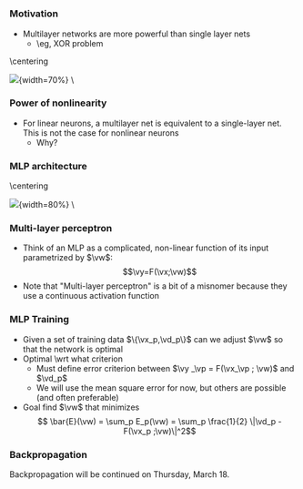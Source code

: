 #

###      Motivation

- Multilayer networks are more powerful than single layer nets
    - \eg, XOR problem

\centering 

![](2018-03-10-11-05-54.png){width=70%} \


### Power of nonlinearity

- For linear neurons, a multilayer net is equivalent to
    a single-layer net. This is not the case for nonlinear
    neurons
    -  Why?





### MLP architecture

\centering 

![](2018-03-10-11-08-20.png){width=80%} \


### Multi-layer perceptron

- Think of an MLP as a complicated, non-linear
    function of its input parametrized by $\vw$:
    $$\vy=F(\vx;\vw)$$
-   Note that "Multi-layer perceptron" is a bit of a
    misnomer because they use a continuous activation
    function

### MLP Training

- Given a set of training data $\{\vx_p,\vd_p\}$  can we adjust
    $\vw$ so that the network is optimal
-   Optimal \wrt what criterion
    - Must define error criterion between $\vy _\vp = F(\vx_\vp ; \vw)$ and $\vd_p$
    - We will use the mean square error for now, but others are
        possible (and often preferable)
- Goal find $\vw$ that minimizes
$$  \bar{E}(\vw) = \sum_p E_p(\vw) = \sum_p \frac{1}{2} \|\vd_p - F(\vx_p ;\vw)\|^2$$

### Backpropagation

Backpropagation will be continued on Thursday, March 18. 

<!-- 

### Backpropagation

- Because $\bar{E} (\vw)$ is still a complication non-linear
    function, we will optimize it using gradient descent
-   Because of the structure of MLPs, we can compute
    the gradient of $E_p (\vw)$ very efficiently using the
    backpropagation algorithm
-   Backpropagation computes the gradient of each
    layer recursively based on subsequent layers
-   Because this is $E_p (\vw)$ and not $\bar{E} (\vw)$, we will be
    using stochastic gradient descent


### Notation

- Notation for one hidden layer (drop p for now)

\centering

![](2018-03-10-13-48-45.png){width=70%} \ 



### Notation

- Notation for one hidden layer (drop p for now)

\centering 

![](2018-03-10-13-49-42.png){width=70%} \

\begin{eqnarray*}
   y_k &=& \varphi_k \left(\sum_j w_{kj} \varphi_j \left(\sum_i w_{ji} x_i \right) \right) \\
   E(\vw) &=& 1/2 \sum_k (d_k - y_k)^2  
\end{eqnarray*}

- Keep in mind during the derivation:
    - How would changing $E_p (\vw)$ affect the derivation
    - How would changing  $\varphi (\vv)$ affect the derivation


### Backprop


\centering 

![](2018-03-10-13-49-42.png){width=70%} \


\begin{align} 
	y & = \frac{1}{2} \sum_k (d_k - y_k)^2 \\ %\nonumber
      & =  \frac{1}{2}\sum_k \left(
        d_k - \underbrace{\varphi_k 
        \left( \overbrace{\sum_j w_{kj} y_j}^{v_k} \right)
         }_{y_k}
      \right)^2 
\end{align}

- Then, to adjust the hidden-output weights

\begin{equation}
    \frac{\partial }{\partial w_{kj}} E(\vw) = 
    \textcolor{red}{
        \frac{\partial E}{\partial y_k}} 
    \textcolor{yellow}{
        \frac{\partial y_k}{\partial v_k}
    } 
    \textcolor{green}{
        \frac{\partial v_k}{\partial w_{kj}}
    }
\end{equation}


### Backprop

\begin{align}
	\textcolor{red}{
	\frac{\partial E}{\partial y_k}} & = -(d_k - y_k) = -e_k                                           \\
	\textcolor{yellow}{
		\frac{\partial y_k}{\partial v_k}
	}                                & = \frac{\partial }{\partial v_k} \varphi (v_k) = \varphi ' (v_k) \\
	\textcolor{green}{
		\frac{\partial v_k}{\partial w_{kj}}
	}                                & = y_j
\end{align}
So
\begin{equation}
  \frac{\partial }{\partial w_{kj}} E(\vw) = 
    \textcolor{red}{
        \frac{\partial E}{\partial y_k}} 
    \textcolor{yellow}{
        \frac{\partial y_k}{\partial v_k}
    } 
    \textcolor{green}{
        \frac{\partial v_k}{\partial w_{kj}}
    } = -e_k \varphi ' (v_k) y_j 
\end{equation}


### Backprop



\centering 

![](2018-03-10-13-49-42.png){width=70%} \



- Hence, to update the hidden-output weights

\begin{align}
    w_{kj} (n+1 ) & = w_{kj} (n) - \eta \frac{\partial E}{\partial w_{kj}} \\
    &= w_{kj} (n) + \eta \underbrace{ e_k \varphi ' (v_k)  }_{\sigma_k} y_j  \\ 
    &= w_{kj}(n) + \eta \delta_k y_j \quad (\sigma \textrm{ rule }) 
\end{align}




### Backprop



\centering 

![](2018-03-10-13-49-42.png){width=70%} \


- For the input-hidden weights,

\begin{equation}
  \frac{\partial }{\partial w_{ji}} E(\vw) = 
    \textcolor{red}{
        \frac{\partial E}{\partial y_k}} 
    \textcolor{yellow}{
        \frac{\partial y_k}{\partial v_k}
    } 
    \textcolor{green}{
        \frac{\partial v_k}{\partial w_{ji}}
    }
\end{equation}


\begin{align}
	\textcolor{red}{
		\frac{\partial E}{\partial y_k}
	} & = - \sum_{k}(d_k - y_k) \varphi ' (v_k) w_{kj} \\
	\textcolor{yellow}{
		\frac{\partial y_k}{\partial v_k}
	} & = \varphi ' (v_j)                               \\
	\textcolor{green}{
		\frac{\partial v_k}{\partial w_{ji}}
	} & = x_i
\end{align}


### Backprop

\centering 

![](2018-03-10-13-49-42.png){width=70%} \


- So  
\begin{align}
    \frac{\partial }{\partial w_{ji}} E(\vw) &= 
      \textcolor{red}{
          \frac{\partial E}{\partial y_k}} 
      \textcolor{yellow}{
          \frac{\partial y_k}{\partial v_k}
      } 
      \textcolor{green}{
          \frac{\partial v_k}{\partial w_{ji}}
      } \\
      &=  - \sum_{k} \underbrace{(d_k - y_k) \varphi ' (v_k) }_{\delta_k} w_{kj} \varphi ' (v_j) x_i  \\
      & = -(\underbrace{\sum_k \delta_k w_{kj}}_{e_j}) \varphi ' (v_j) x_i \\ 
      &= -e_j \varphi ' (v_j )x_i
\end{align}


### Backprop
\centering 

![](2018-03-10-13-49-42.png){width=70%} \



- Hence, to update the input-hidden weights


\begin{align}
    w_{ji} (n+1 ) & = w_{ji} (n) - \eta \frac{\partial E}{\partial w_{ji}} \\
    &= w_{ji} (n) + \eta \underbrace{ e_j \varphi ' (v_j)  }_{\sigma_j} x_i  \\ 
    &= w_{ji}(n) + \eta \delta_j x_i   
\end{align}

- The above is called the generalized  rule


### Backprop

![Illustration of the generalized  rule](2018-03-10-15-36-58.png){width=50%}

- The generalized  rule gives a solution to the credit
        (blame) assignment problem




### Hyperbolic tangent function

\centering 

![](2018-03-10-15-37-41.png){width=80%} \ 



### Backprop

\centering 

![](2018-03-10-13-49-42.png){width=70%} \


- For the logistic sigmoid activation, we have

$$\varphi ' ( v ) = a \varphi ( v )[1 -\varphi  ( v )]$$

- hence

\begin{align}
	\delta_ k & = e_k [ay_k (1 - y_k )]                       \\
	          & = ay_k [1 - y_k ][d_ k - y_k ]                \\
	\delta_j  & = ay_ j [1 - y _j ]  \sum_{k} w_{kj} \delta_k
\end{align}




### Backprop

In summary:

\begin{align}
	\frac{\partial }{\partial w_{kj} } E(\vw) & =	-e_k \varphi ' (v_k) y_j \\
	\frac{\partial }{\partial w_{ji}} E(\vw)  & =	-e_j \varphi ' (v_j) x_i
\end{align}

- Backprop learning is local, concerning
    "presynaptic" and "postsynaptic" neurons only
-   How would changing $E(\vw)$ affect the derivation
-   How would changing  $\varphi (\vv)$ affect the derivation


### Backprop illustration

![](2018-03-10-15-46-32.png){width=80%} \ 



### Backprop

- Extension to more hidden layers is straightforward.
    In general we have
$$ \Delta w_ {ji} (n) = \eta \delta _j y_i$$
    - The  rule applies to the output layer and the generalized
 rule applies to hidden layers, layer by layer from the
 output end.
    -   The entire procedure is called backpropagation (error is
 back propagated from the outputs to the inputs)




### MLP design parameters

- Several parameters to choose when designing an
    MLP (best to evaluate empirically)
-   Number of hidden layers
-   Number of units in each hidden layer
-   Activation function
-   Error function





### Universal aproximation theorem

- MLPs can learn to approximate any function, given
    sufficient layers and neurons (an existence proof)
-   At most two hidden layers are sufficient to
    approximate any function. One hidden layer is
    sufficient for any continuous function





### Optimization tricks

- For a given network, local minima of the cost
    function are possible
-   Many tricks exist to try to find better local minima
    - Momentum: mix in gradient from step $n - 1$
    - Weight initialization: small random values
    - Stopping criterion: early stopping
    - Learning rate annealing: start with large $\eta$ , slowly shrink
    - Second order methods: use a separate  $\eta$ for each
 parameter or pair of parameters based on local curvature
    -   Randomization of training example order
    -   Regularization, i.e., terms in $E(w)$ that only depend on $w$

### Learning rate control: momentum

- To ease oscillating weights due to large , some
    inertia (momentum) of weight update is added
$$     \Delta   w_{ji} (n) = \eta \delta_ j y_i + \alpha w_ {ji} (n - 1),                        0 < \alpha < 1$$

    - In the downhill situation,           $\Delta w_ {ji} (n)\approx   \frac{\eta}{1-\alpha} \delta   _ j y_i$
        - thus accelerating learning by a factor of $1/(1 - \alpha )$
    - In the oscillating situation, it smooths weight change,
        thus stabilizing oscillations




### Weight initialization

- To prevent saturating neurons and break symmetry
    that can stall learning, initial weights (including
    biases) are typically randomized to produce zero
    mean and activation potentials away from saturation
    parts of the activation function
    - For the hyperbolic tangent activation function, avoiding
        saturation can be achieved by initializing weights so that
        the variance equals the reciprocal of the number of
        weights of a neuron





### Stopping criterion
- One could stop after a predetermined number of epochs or
    when the MSE decrease is below a given criterion
-   Early stoping with cross validation: keep part of the
    training set, called validation subset, as a test for
    generalization performance

\centering 

![](2018-03-10-16-00-59.png){width=50%} \ 





### Selecting model parameters: cross validation 


- Must have separate training, validation, and test datasets to avoid over-confidence, over-fitting
-   When lots of data is available, have dedicated sets
-   When data is scarce, use cross-validation
    - Divide the entire training sample into an estimation subset and a validation subset (e.g. 80/20 split)
    -   Rotate through 80/20 splits so that every point is tested on once





### Cross validation illustration

\centering 

![](2018-03-10-16-01-35.png){width=60%} \ 


### MLP applications

- Task: Handwritten zipcode recognition (1989)
- Network description
    - Input: binary pixels for each digit
    - Output: 10 digits
    - Architecture: 4 layers (16x16-12x8x8-12x4x4-30-10)
- Each feature detector encodes only one feature
    within a local input region. Different detectors in
    the same module respond to the same feature at
    different locations through weight sharing. Such a
    layout is called a convolutional net

### Zipcode recognizer architecture

![zipcode recognizer architecture](2018-03-10-16-07-59.png){width=50%}



### Zipcode recognition (cont.)

- Performance: trained on 7300 digits and tested on
    2000 new ones
    - Achieved 1% error on the training set and 5% error on the test set
    -   If allowing rejection (no decision), 1% error on the test set
    -     The task is not easy (see a handwriting example)
- Remark: constraining network design is a way of
    incorporating prior knowledge about a specific
    problem
    - Backprop applies whether or not the network is constrained

### Letter recognition example

- The convolutional net has been subsequently
    applied to a number of pattern recognition tasks
    with state-of-the-art results
    - Handwritten letter recognition
![](2018-03-10-16-09-17.png){width=80%}



### Automatic driving
- ALVINN (automatic land vehicle in a neural network)
![](2018-03-10-16-09-46.png){width=80%} 
    - One hidden layer, one output layer
    - Five hidden nodes, 32 output nodes (steer left - steer right)
    - 960 inputs (30 x 32 image intensity array)
    - 5000 trainable weights
-   Later success of Stanley (won $ 2M DARPA Grand
    Challenge in 2005)

### Other MLP applications

- NETtalk, a speech synthesizer
- GloveTalk, which converts hand gestures to speech

-->


